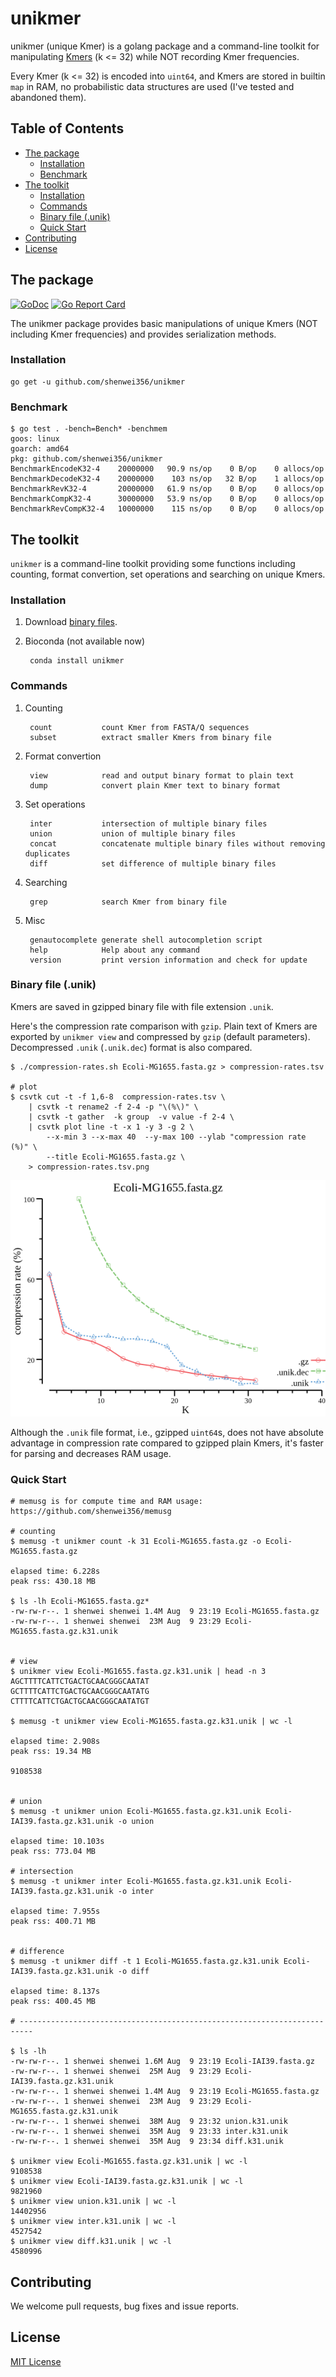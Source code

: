 # unikmer

unikmer (unique Kmer) is a golang package and a command-line toolkit for
manipulating [Kmers](https://en.wikipedia.org/wiki/K-mer) (k <= 32)
while NOT recording Kmer frequencies.

Every Kmer (k <= 32) is encoded into `uint64`,
and Kmers are stored in builtin `map` in RAM,
no probabilistic data structures are used (I've tested and abandoned them).


<!-- START doctoc generated TOC please keep comment here to allow auto update -->
<!-- DON'T EDIT THIS SECTION, INSTEAD RE-RUN doctoc TO UPDATE -->
## Table of Contents

- [The package](#the-package)
    - [Installation](#installation)
    - [Benchmark](#benchmark)
- [The toolkit](#the-toolkit)
    - [Installation](#installation-1)
    - [Commands](#commands)
    - [Binary file (.unik)](#binary-file-unik)
    - [Quick Start](#quick-start)
- [Contributing](#contributing)
- [License](#license)

<!-- END doctoc generated TOC please keep comment here to allow auto update -->


## The package

[![GoDoc](https://godoc.org/github.com/shenwei356/unikmer?status.svg)](https://godoc.org/github.com/shenwei356/unikmer)
[![Go Report Card](https://goreportcard.com/badge/github.com/shenwei356/unikmer)](https://goreportcard.com/report/github.com/shenwei356/unikmer)

The unikmer package provides basic manipulations of unique Kmers (NOT including
Kmer frequencies) and provides serialization methods.

### Installation

    go get -u github.com/shenwei356/unikmer

### Benchmark

    $ go test . -bench=Bench* -benchmem
    goos: linux
    goarch: amd64
    pkg: github.com/shenwei356/unikmer
    BenchmarkEncodeK32-4    20000000   90.9 ns/op    0 B/op    0 allocs/op
    BenchmarkDecodeK32-4    20000000    103 ns/op   32 B/op    1 allocs/op
    BenchmarkRevK32-4       20000000   61.9 ns/op    0 B/op    0 allocs/op
    BenchmarkCompK32-4      30000000   53.9 ns/op    0 B/op    0 allocs/op
    BenchmarkRevCompK32-4   10000000    115 ns/op    0 B/op    0 allocs/op

## The toolkit

`unikmer` is a command-line toolkit providing some functions including counting,
format convertion, set operations and searching on unique Kmers.

### Installation

1. Download [binary files](https://github.com/shenwei356/unikmer/releases).

1. Bioconda (not available now)

        conda install unikmer

### Commands

1. Counting

        count           count Kmer from FASTA/Q sequences
        subset          extract smaller Kmers from binary file

1. Format convertion

        view            read and output binary format to plain text
        dump            convert plain Kmer text to binary format

1. Set operations

        inter           intersection of multiple binary files
        union           union of multiple binary files
        concat          concatenate multiple binary files without removing duplicates
        diff            set difference of multiple binary files

1. Searching

        grep            search Kmer from binary file

1. Misc

        genautocomplete generate shell autocompletion script
        help            Help about any command
        version         print version information and check for update

### Binary file (.unik)

Kmers are saved in gzipped binary file with file extension `.unik`.

Here's the compression rate comparison with `gzip`.
Plain text of Kmers are exported by `unikmer view` and
compressed by `gzip` (default parameters).
Decompressed `.unik` (`.unik.dec`) format is also compared.

    $ ./compression-rates.sh Ecoli-MG1655.fasta.gz > compression-rates.tsv

    # plot
    $ csvtk cut -t -f 1,6-8  compression-rates.tsv \
        | csvtk -t rename2 -f 2-4 -p "\(%\)" \
        | csvtk -t gather  -k group  -v value -f 2-4 \
        | csvtk plot line -t -x 1 -y 3 -g 2 \
            --x-min 3 --x-max 40  --y-max 100 --ylab "compression rate (%)" \
            --title Ecoli-MG1655.fasta.gz \
        > compression-rates.tsv.png

![compression-rates.tsv.png](testdata/compression-rates.tsv.png)

Although the `.unik` file format, i.e., gzipped `uint64`s, does not have
absolute advantage in compression rate compared to gzipped plain Kmers,
it's faster for parsing and decreases RAM usage.

### Quick Start


    # memusg is for compute time and RAM usage: https://github.com/shenwei356/memusg

    # counting
    $ memusg -t unikmer count -k 31 Ecoli-MG1655.fasta.gz -o Ecoli-MG1655.fasta.gz

    elapsed time: 6.228s
    peak rss: 430.18 MB

    $ ls -lh Ecoli-MG1655.fasta.gz*
    -rw-rw-r--. 1 shenwei shenwei 1.4M Aug  9 23:19 Ecoli-MG1655.fasta.gz
    -rw-rw-r--. 1 shenwei shenwei  23M Aug  9 23:29 Ecoli-MG1655.fasta.gz.k31.unik


    # view
    $ unikmer view Ecoli-MG1655.fasta.gz.k31.unik | head -n 3
    AGCTTTTCATTCTGACTGCAACGGGCAATAT
    GCTTTTCATTCTGACTGCAACGGGCAATATG
    CTTTTCATTCTGACTGCAACGGGCAATATGT

    $ memusg -t unikmer view Ecoli-MG1655.fasta.gz.k31.unik | wc -l

    elapsed time: 2.908s
    peak rss: 19.34 MB

    9108538


    # union
    $ memusg -t unikmer union Ecoli-MG1655.fasta.gz.k31.unik Ecoli-IAI39.fasta.gz.k31.unik -o union

    elapsed time: 10.103s
    peak rss: 773.04 MB

    # intersection
    $ memusg -t unikmer inter Ecoli-MG1655.fasta.gz.k31.unik Ecoli-IAI39.fasta.gz.k31.unik -o inter

    elapsed time: 7.955s
    peak rss: 400.71 MB


    # difference
    $ memusg -t unikmer diff -t 1 Ecoli-MG1655.fasta.gz.k31.unik Ecoli-IAI39.fasta.gz.k31.unik -o diff

    elapsed time: 8.137s
    peak rss: 400.45 MB

    # -------------------------------------------------------------------------

    $ ls -lh
    -rw-rw-r--. 1 shenwei shenwei 1.6M Aug  9 23:19 Ecoli-IAI39.fasta.gz
    -rw-rw-r--. 1 shenwei shenwei  25M Aug  9 23:29 Ecoli-IAI39.fasta.gz.k31.unik
    -rw-rw-r--. 1 shenwei shenwei 1.4M Aug  9 23:19 Ecoli-MG1655.fasta.gz
    -rw-rw-r--. 1 shenwei shenwei  23M Aug  9 23:29 Ecoli-MG1655.fasta.gz.k31.unik
    -rw-rw-r--. 1 shenwei shenwei  38M Aug  9 23:32 union.k31.unik
    -rw-rw-r--. 1 shenwei shenwei  35M Aug  9 23:33 inter.k31.unik
    -rw-rw-r--. 1 shenwei shenwei  35M Aug  9 23:34 diff.k31.unik

    $ unikmer view Ecoli-MG1655.fasta.gz.k31.unik | wc -l
    9108538
    $ unikmer view Ecoli-IAI39.fasta.gz.k31.unik | wc -l
    9821960
    $ unikmer view union.k31.unik | wc -l
    14402956
    $ unikmer view inter.k31.unik | wc -l
    4527542
    $ unikmer view diff.k31.unik | wc -l
    4580996


## Contributing

We welcome pull requests, bug fixes and issue reports.

## License

[MIT License](https://github.com/shenwei356/unikmer/blob/master/LICENSE)
